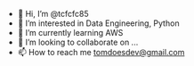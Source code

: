 - 👋 Hi, I’m @tcfcfc85
- 👀 I’m interested in Data Engineering, Python
- 🌱 I’m currently learning AWS
- 💞️ I’m looking to collaborate on ...
- 📫 How to reach me tomdoesdev@gmail.com

<!---
tcfcfc85/tcfcfc85 is a ✨ special ✨ repository because its `README.md` (this file) appears on your GitHub profile.
You can click the Preview link to take a look at your changes.
--->
